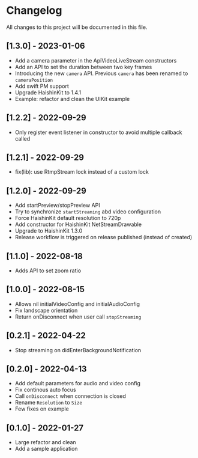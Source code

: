 # Changelog
All changes to this project will be documented in this file.

## [1.3.0] - 2023-01-06
- Add a camera parameter in the ApiVideoLiveStream constructors
- Add an API to set the duration between two key frames
- Introducing the new `camera` API. Previous `camera` has been renamed to `cameraPosition`
- Add swift PM support
- Upgrade HaishinKit to 1.4.1
- Example: refactor and clean the UIKit example

## [1.2.2] - 2022-09-29
- Only register event listener in constructor to avoid multiple callback called

## [1.2.1] - 2022-09-29
- fix(lib): use RtmpStream lock instead of a custom lock

## [1.2.0] - 2022-09-29
- Add startPreview/stopPreview API
- Try to synchronize `startStreaming` abd video configuration
- Force HaishinKit default resolution to 720p
- Add constructor for HaishinKit NetStreamDrawable
- Upgrade to HaishinKit 1.3.0
- Release workflow is triggered on release published (instead of created)

## [1.1.0] - 2022-08-18
- Adds API to set zoom ratio

## [1.0.0] - 2022-08-15
- Allows nil initialVideoConfig and initialAudioConfig
- Fix landscape orientation
- Return onDisconnect when user call `stopStreaming`

## [0.2.1] - 2022-04-22
- Stop streaming on didEnterBackgroundNotification

## [0.2.0] - 2022-04-13
- Add default parameters for audio and video config
- Fix continous auto focus
- Call `onDisconnect` when connection is closed
- Rename `Resolution` to `Size`
- Few fixes on example

## [0.1.0] - 2022-01-27
- Large refactor and clean
- Add a sample application
